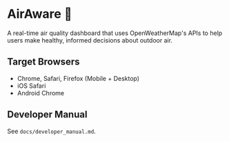 # AirAware 🌿

A real-time air quality dashboard that uses OpenWeatherMap's APIs to help users make healthy, informed decisions about outdoor air.

## Target Browsers
- Chrome, Safari, Firefox (Mobile + Desktop)
- iOS Safari
- Android Chrome

## Developer Manual
See `docs/developer_manual.md`.